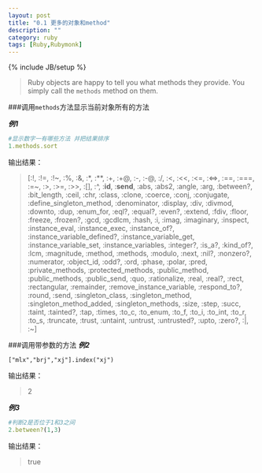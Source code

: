 ```yaml
---
layout: post
title: "0.1 更多的对象和method"
description: ""
category: ruby
tags: [Ruby,Rubymonk]
---
```

{% include JB/setup %}


> Ruby objects are happy to tell you what methods they provide. You simply call the `methods` method on them.

###调用`methods`方法显示当前对象所有的方法

***例1***

```ruby
#显示数字一有哪些方法 并把结果排序
1.methods.sort
```
输出结果：
>  [:!, :!=, :!~, :%, :&, :*, :**, :+, :+@, :-, :-@, :/, :<, :<<, :<=, :<=>, :==, :===, :=~, :>, :>=, :>>, :[], :^, :__id__, :__send__, :abs, :abs2, :angle, :arg, :between?, :bit_length, :ceil, :chr, :class, :clone, :coerce, :conj, :conjugate, :define_singleton_method, :denominator, :display, :div, :divmod, :downto, :dup, :enum_for, :eql?, :equal?, :even?, :extend, :fdiv, :floor, :freeze, :frozen?, :gcd, :gcdlcm, :hash, :i, :imag, :imaginary, :inspect, :instance_eval, :instance_exec, :instance_of?, :instance_variable_defined?, :instance_variable_get, :instance_variable_set, :instance_variables, :integer?, :is_a?, :kind_of?, :lcm, :magnitude, :method, :methods, :modulo, :next, :nil?, :nonzero?, :numerator, :object_id, :odd?, :ord, :phase, :polar, :pred, :private_methods, :protected_methods, :public_method, :public_methods, :public_send, :quo, :rationalize, :real, :real?, :rect, :rectangular, :remainder, :remove_instance_variable, :respond_to?, :round, :send, :singleton_class, :singleton_method, :singleton_method_added, :singleton_methods, :size, :step, :succ, :taint, :tainted?, :tap, :times, :to_c, :to_enum, :to_f, :to_i, :to_int, :to_r, :to_s, :truncate, :trust, :untaint, :untrust, :untrusted?, :upto, :zero?, :|, :~] 
 
###调用带参数的方法
***例2***
```
["mlx","brj","xj"].index("xj")
```

输出结果：
>2

***例3***

```ruby
#判断2是否位于1和3之间
2.between?(1,3)
```
输出结果：
>true

